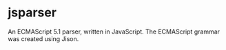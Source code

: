 jsparser
========

An ECMAScript 5.1 parser, written in JavaScript.  The ECMAScript grammar was created using Jison.